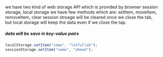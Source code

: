<p>we have two kind of web storage API which is provided by browser
session storage, local storage
we have few methods which are: setItem, moveItem, removeItem, clear
session stroage will be cleared once we close the tab, but local storage will keep the data even if we close the tap.
</p>
<h5>data will be save in key-value pairs</h5>

```js
localStorage.setItem("name", "lotfullah");
sessionStorage.setItem("name", "ahmad");
```
